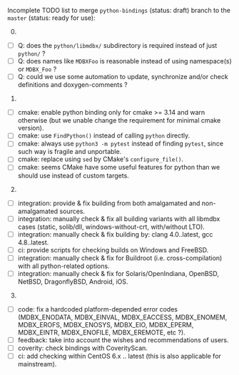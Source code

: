 Incomplete TODO list to merge `python-bindings` (status: draft) branch to the `master` (status: ready for use):

0.

 - [ ] Q: does the `python/libmdbx/` subdirectory is required instead of just `python/` ?
 - [ ] Q: does names like  `MDBXFoo` is reasonable instead of using namespace(s) or `MDBX_Foo` ?
 - [ ] Q: could we use some automation to update, synchronize and/or check definitions and doxygen-comments ?

1.

 - [ ] cmake: enable python binding only for cmake >= 3.14 and warn otherwise (but we unable change the requirement for minimal cmake version).
 - [ ] cmake: use `FindPython()` instead of calling `python` directly.
 - [ ] cmake: always use `python3 -m pytest` instead of finding `pytest`, since such way is fragile and unportable.
 - [ ] cmake: replace using `sed` by CMake's `configure_file()`.
 - [ ] cmake: seems CMake have some useful features for python than we should use instead of custom targets.

2.

 - [ ] integration: provide & fix building from both amalgamated and non-amalgamated sources.
 - [ ] integration: manually check & fix all building variants with all libmdbx cases (static, solib/dll, windows-without-crt, with/without LTO).
 - [ ] integration: manually check & fix building by: clang 4.0..latest, gcc 4.8..latest.
 - [ ] ci: provide scripts for checking builds on Windows and FreeBSD.
 - [ ] integration: manually check & fix for Buildroot (i.e. cross-compilation) with all python-related options.
 - [ ] integration: manually check & fix for Solaris/OpenIndiana, OpenBSD, NetBSD, DragonflyBSD, Android, iOS.

3.

 - [ ] code: fix a hardcoded platform-depended error codes (MDBX_ENODATA, MDBX_EINVAL, MDBX_EACCESS, MDBX_ENOMEM, MDBX_EROFS, MDBX_ENOSYS, MDBX_EIO, MDBX_EPERM, MDBX_EINTR, MDBX_ENOFILE, MDBX_EREMOTE, etc ?).
 - [ ] feedback: take into account the wishes and recommendations of users.
 - [ ] coverity: check bindings with CoverityScan.
 - [ ] ci: add checking within CentOS 6.x .. latest (this is also applicable for mainstream).